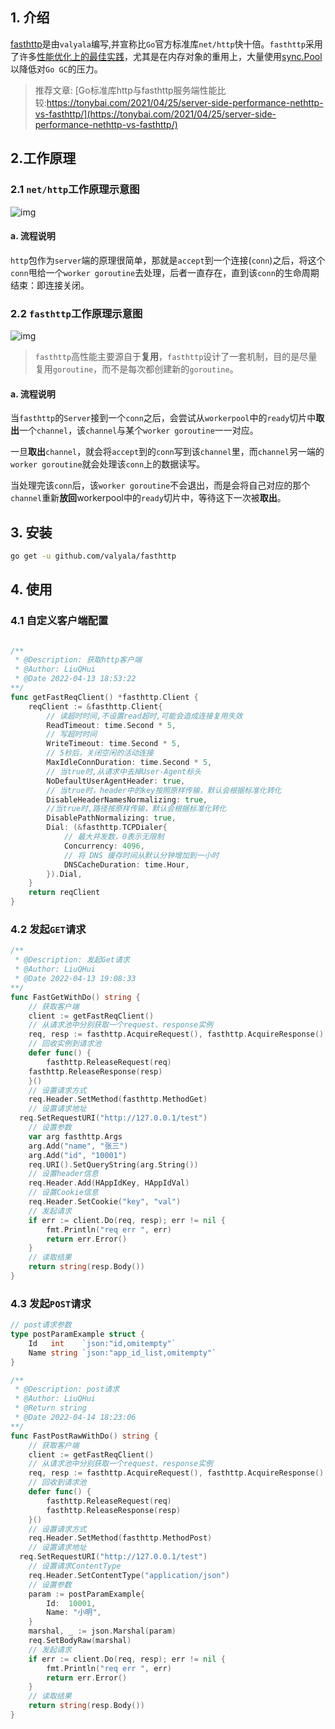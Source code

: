 ## 1. 介绍

[fasthttp](https://github.com/valyala/fasthttp)是由`valyala`编写,并宣称比`Go`官方标准库`net/http`快十倍。`fasthttp`采用了许多[性能优化上的最佳实践](https://github.com/valyala/fasthttp#fasthttp-best-practices)，尤其是在内存对象的重用上，大量使用[sync.Pool](https://www.imooc.com/read/87/article/2432)以降低对`Go GC`的压力。

> 推荐文章: [Go标准库http与fasthttp服务端性能比较:https://tonybai.com/2021/04/25/server-side-performance-nethttp-vs-fasthttp/](https://tonybai.com/2021/04/25/server-side-performance-nethttp-vs-fasthttp/)



## 2.工作原理

### 2.1 `net/http`工作原理示意图

![img](https://tonybai.com/wp-content/uploads/server-side-performance-nethttp-vs-fasthttp-2.png)

####  a. 流程说明

`http`包作为`server`端的原理很简单，那就是`accept`到一个连接(`conn`)之后，将这个`conn`甩给一个`worker goroutine`去处理，后者一直存在，直到该`conn`的生命周期结束：即连接关闭。



### 2.2 `fasthttp`工作原理示意图

![img](https://tonybai.com/wp-content/uploads/server-side-performance-nethttp-vs-fasthttp-3.png)

> `fasthttp`高性能主要源自于**复用**，`fasthttp`设计了一套机制，目的是尽量复用`goroutine`，而不是每次都创建新的`goroutine`。

#### a. 流程说明

当`fasthttp`的`Server`接到一个`conn`之后，会尝试从`workerpool`中的`ready`切片中**取出**一个`channel`，该`channel`与某个`worker goroutine`一一对应。

一旦**取出**`channel`，就会将`accept`到的`conn`写到该`channel`里，而`channel`另一端的`worker goroutine`就会处理该`conn`上的数据读写。

当处理完该`conn`后，该`worker goroutine`不会退出，而是会将自己对应的那个`channel`重新**放回**workerpool中的`ready`切片中，等待这下一次被**取出**。

## 3. 安装

```bash
go get -u github.com/valyala/fasthttp
```

## 4. 使用

### 4.1 自定义客户端配置

```go

/**
 * @Description: 获取http客户端
 * @Author: LiuQHui
 * @Date 2022-04-13 18:53:22
**/
func getFastReqClient() *fasthttp.Client {
	reqClient := &fasthttp.Client{
		// 读超时时间,不设置read超时,可能会造成连接复用失效
		ReadTimeout: time.Second * 5,
		// 写超时时间
		WriteTimeout: time.Second * 5,
		// 5秒后，关闭空闲的活动连接
		MaxIdleConnDuration: time.Second * 5,
		// 当true时,从请求中去掉User-Agent标头
		NoDefaultUserAgentHeader: true,
		// 当true时，header中的key按照原样传输，默认会根据标准化转化
		DisableHeaderNamesNormalizing: true,
		//当true时,路径按原样传输，默认会根据标准化转化
		DisablePathNormalizing: true,
		Dial: (&fasthttp.TCPDialer{
			// 最大并发数，0表示无限制
			Concurrency: 4096,
			// 将 DNS 缓存时间从默认分钟增加到一小时
			DNSCacheDuration: time.Hour,
		}).Dial,
	}
	return reqClient
}
```

### 4.2 发起`GET`请求

```go
/**
 * @Description: 发起Get请求
 * @Author: LiuQHui
 * @Date 2022-04-13 19:08:33
**/
func FastGetWithDo() string {
	// 获取客户端
	client := getFastReqClient()
	// 从请求池中分别获取一个request、response实例
	req, resp := fasthttp.AcquireRequest(), fasthttp.AcquireResponse()
	// 回收实例到请求池
	defer func() {
		fasthttp.ReleaseRequest(req)
    fasthttp.ReleaseResponse(resp)
	}()
	// 设置请求方式
	req.Header.SetMethod(fasthttp.MethodGet)
	// 设置请求地址
  req.SetRequestURI("http://127.0.0.1/test")
	// 设置参数
	var arg fasthttp.Args
	arg.Add("name", "张三")
	arg.Add("id", "10001")
	req.URI().SetQueryString(arg.String())
	// 设置header信息
	req.Header.Add(HAppIdKey, HAppIdVal)
	// 设置Cookie信息
	req.Header.SetCookie("key", "val")
	// 发起请求
	if err := client.Do(req, resp); err != nil {
		fmt.Println("req err ", err)
		return err.Error()
	}
	// 读取结果
	return string(resp.Body())
}
```

### 4.3 发起`POST`请求

```go
// post请求参数
type postParamExample struct {
	Id   int    `json:"id,omitempty"`
	Name string `json:"app_id_list,omitempty"`
}

/**
 * @Description: post请求
 * @Author: LiuQHui
 * @Return string
 * @Date 2022-04-14 18:23:06
**/
func FastPostRawWithDo() string {
	// 获取客户端
	client := getFastReqClient()
	// 从请求池中分别获取一个request、response实例
	req, resp := fasthttp.AcquireRequest(), fasthttp.AcquireResponse()
	// 回收到请求池
	defer func() {
		fasthttp.ReleaseRequest(req)
		fasthttp.ReleaseResponse(resp)
	}()
	// 设置请求方式
	req.Header.SetMethod(fasthttp.MethodPost)
	// 设置请求地址
  req.SetRequestURI("http://127.0.0.1/test")
	// 设置请求ContentType
	req.Header.SetContentType("application/json")
	// 设置参数
	param := postParamExample{
		Id:  10001,
		Name: "小明",
	}
	marshal, _ := json.Marshal(param)
	req.SetBodyRaw(marshal)
	// 发起请求
	if err := client.Do(req, resp); err != nil {
		fmt.Println("req err ", err)
		return err.Error()
	}
	// 读取结果
	return string(resp.Body())
}
```